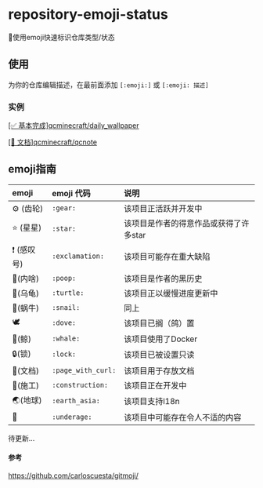 # repository-emoji-status
📃使用emoji快速标识仓库类型/状态

## 使用
为你的仓库编辑描述，在最前面添加 `[:emoji:]` 或 `[:emoji: 描述]`

### 实例
[[✅ 基本完成]qcminecraft/daily_wallpaper](https://github.com/qcminecraft/daily_wallpaper)

[[📃 文档]qcminecraft/qcnote](https://github.com/qcminecraft/qcnote)

## emoji指南

emoji                                   | emoji 代码                   | 说明
:--------                               | :--------                    | :--------
:gear: (齿轮)                           | `:gear:`                     | 该项目正活跃并开发中
:star: (星星)                           | `:star:`                     | 该项目是作者的得意作品或获得了许多star
:exclamation: (感叹号)                  | `:exclamation:`               | 该项目可能存在重大缺陷
:poop:(内啥)                            |  `:poop:`                     | 该项目是作者的黑历史
:turtle:(乌龟)                          | `:turtle:`                    | 该项目正以缓慢进度更新中
:snail:(蜗牛)                            | `:snail:`                    | 同上
:dove:                                   | `:dove:`                     | 该项目已搁（鸽）置
:whale:(鲸)                             | `:whale:`                     | 该项目使用了Docker
:lock:(锁)                              | `:lock:`                      | 该项目已被设置只读
:page_with_curl:(文档)                  | `:page_with_curl:`            | 该项目用于存放文档
:construction:(施工)                    | `:construction:`              | 该项目正在开发中
:earth_asia:(地球)                      | `:earth_asia:`                | 该项目支持l18n
:underage:                              | `:underage:`                  | 该项目中可能存在令人不适的内容


待更新...

#### 参考
https://github.com/carloscuesta/gitmoji/
